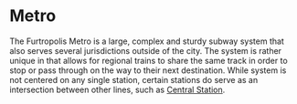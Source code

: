 # Metro

The Furtropolis Metro is a large, complex and sturdy subway system that also serves several jurisdictions outside of the city. The system is rather unique in that allows for regional trains to share the same track in order to stop or pass through on the way to their next destination. While system is not centered on any single station, certain stations do serve as an intersection between other lines, such as [Central Station](ctower.md).
